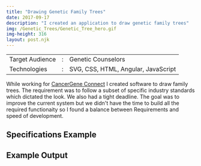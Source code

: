 ```yaml
---
title: "Drawing Genetic Family Trees"
date: 2017-09-17
description: "I created an application to draw genetic family trees"
img: /Genetic_Trees/Genetic_Tree_hero.gif
img-height: 316
layout: post.njk
---
```


<table>
  <tr>
    <td>Target Audience</td>
    <td>:</td>
    <td>Genetic Counselors</td>
  </tr>
  <tr>
    <td>Technologies</td>
    <td>:</td>
    <td>SVG, CSS, HTML, Angular, JavaScript</td>
  </tr>
</table>

<p>
  While working for <a href="http://cagene.com" target="_blank">CancerGene Connect</a> I created software to draw family trees.
  The requirement was to follow a subset of specific industry standards which
  dictated the look. We also had a tight deadline. The goal was to improve the
  current system but we didn't have the time to build all the required
  functionaity so I found a balance between Requirements and speed of
  development.
</p>

<h2>Specifications Example</h2>
<amp-img layout="intrinsic" width="982" height="872" src="Genetic_Tree_Standards.gif"></amp-img>
<h2>Example Output</h2>
<amp-img layout="intrinsic" width="1355" height="1014" src="Genetic_Tree.png"></amp-img>

